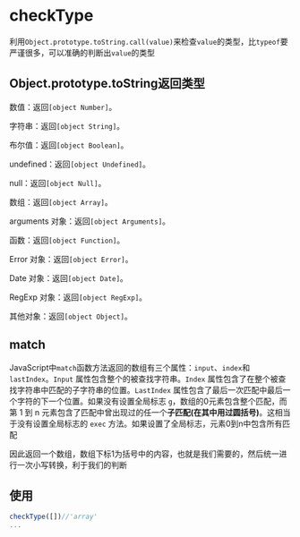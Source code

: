 # checkType

利用`Object.prototype.toString.call(value)`来检查`value`的类型，比`typeof`要严谨很多，可以准确的判断出`value`的类型

## Object.prototype.toString返回类型

数值：返回`[object Number]`。

字符串：返回`[object String]`。

布尔值：返回`[object Boolean]`。

undefined：返回`[object Undefined]`。

null：返回`[object Null]`。

数组：返回`[object Array]`。

arguments 对象：返回`[object Arguments]`。

函数：返回`[object Function]`。

Error 对象：返回`[object Error]`。

Date 对象：返回`[object Date]`。

RegExp 对象：返回`[object RegExp]`。

其他对象：返回`[object Object]`。


## match

JavaScript中`match`函数方法返回的数组有三个属性：`input`、`index`和`lastIndex`。`Input` 属性包含整个的被查找字符串。`Index` 属性包含了在整个被查找字符串中匹配的子字符串的位置。`LastIndex` 属性包含了最后一次匹配中最后一个字符的下一个位置。如果没有设置全局标志 `g`，数组的0元素包含整个匹配，而第 1 到 n 元素包含了匹配中曾出现过的任一个**子匹配(在其中用过圆括号)**。这相当于没有设置全局标志的 `exec` 方法。如果设置了全局标志，元素0到n中包含所有匹配

因此返回一个数组，数组下标1为括号中的内容，也就是我们需要的，然后统一进行一次小写转换，利于我们的判断

## 使用

```js
checkType([])//'array'
...
```